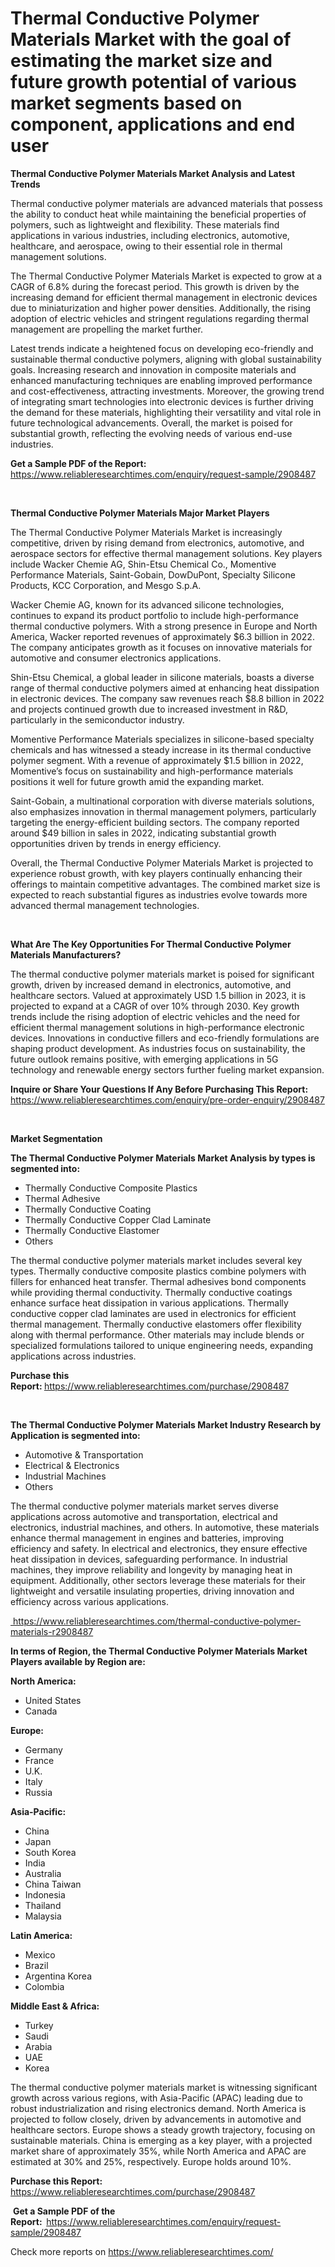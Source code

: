 <p><h1>Thermal Conductive Polymer Materials Market with the goal of estimating the market size and future growth potential of various market segments based on component, applications and end user</h1></p><p><strong>Thermal Conductive Polymer Materials Market Analysis and Latest Trends</strong></p>
<p><p>Thermal conductive polymer materials are advanced materials that possess the ability to conduct heat while maintaining the beneficial properties of polymers, such as lightweight and flexibility. These materials find applications in various industries, including electronics, automotive, healthcare, and aerospace, owing to their essential role in thermal management solutions. </p><p>The Thermal Conductive Polymer Materials Market is expected to grow at a CAGR of 6.8% during the forecast period. This growth is driven by the increasing demand for efficient thermal management in electronic devices due to miniaturization and higher power densities. Additionally, the rising adoption of electric vehicles and stringent regulations regarding thermal management are propelling the market further. </p><p>Latest trends indicate a heightened focus on developing eco-friendly and sustainable thermal conductive polymers, aligning with global sustainability goals. Increasing research and innovation in composite materials and enhanced manufacturing techniques are enabling improved performance and cost-effectiveness, attracting investments. Moreover, the growing trend of integrating smart technologies into electronic devices is further driving the demand for these materials, highlighting their versatility and vital role in future technological advancements. Overall, the market is poised for substantial growth, reflecting the evolving needs of various end-use industries.</p></p>
<p><strong>Get a Sample PDF of the Report:&nbsp;</strong> <a href="https://www.reliableresearchtimes.com/enquiry/request-sample/2908487?utm_campaign=2237&utm_medium=2&utm_source=Github&utm_content=ia&utm_term=12032025&utm_id=thermal-conductive-polymer-materials">https://www.reliableresearchtimes.com/enquiry/request-sample/2908487</a></p>
<p>&nbsp;</p>
<p><strong>Thermal Conductive Polymer Materials Major Market Players</strong></p>
<p><p>The Thermal Conductive Polymer Materials Market is increasingly competitive, driven by rising demand from electronics, automotive, and aerospace sectors for effective thermal management solutions. Key players include Wacker Chemie AG, Shin-Etsu Chemical Co., Momentive Performance Materials, Saint-Gobain, DowDuPont, Specialty Silicone Products, KCC Corporation, and Mesgo S.p.A.</p><p>Wacker Chemie AG, known for its advanced silicone technologies, continues to expand its product portfolio to include high-performance thermal conductive polymers. With a strong presence in Europe and North America, Wacker reported revenues of approximately $6.3 billion in 2022. The company anticipates growth as it focuses on innovative materials for automotive and consumer electronics applications.</p><p>Shin-Etsu Chemical, a global leader in silicone materials, boasts a diverse range of thermal conductive polymers aimed at enhancing heat dissipation in electronic devices. The company saw revenues reach $8.8 billion in 2022 and projects continued growth due to increased investment in R&D, particularly in the semiconductor industry.</p><p>Momentive Performance Materials specializes in silicone-based specialty chemicals and has witnessed a steady increase in its thermal conductive polymer segment. With a revenue of approximately $1.5 billion in 2022, Momentive’s focus on sustainability and high-performance materials positions it well for future growth amid the expanding market.</p><p>Saint-Gobain, a multinational corporation with diverse materials solutions, also emphasizes innovation in thermal management polymers, particularly targeting the energy-efficient building sectors. The company reported around $49 billion in sales in 2022, indicating substantial growth opportunities driven by trends in energy efficiency.</p><p>Overall, the Thermal Conductive Polymer Materials Market is projected to experience robust growth, with key players continually enhancing their offerings to maintain competitive advantages. The combined market size is expected to reach substantial figures as industries evolve towards more advanced thermal management technologies.</p></p>
<p>&nbsp;</p>
<p><strong>What Are The Key Opportunities For Thermal Conductive Polymer Materials Manufacturers?</strong></p>
<p><p>The thermal conductive polymer materials market is poised for significant growth, driven by increased demand in electronics, automotive, and healthcare sectors. Valued at approximately USD 1.5 billion in 2023, it is projected to expand at a CAGR of over 10% through 2030. Key growth trends include the rising adoption of electric vehicles and the need for efficient thermal management solutions in high-performance electronic devices. Innovations in conductive fillers and eco-friendly formulations are shaping product development. As industries focus on sustainability, the future outlook remains positive, with emerging applications in 5G technology and renewable energy sectors further fueling market expansion.</p></p>
<p><strong>Inquire or Share Your Questions If Any Before Purchasing This Report:</strong> <a href="https://www.reliableresearchtimes.com/enquiry/pre-order-enquiry/2908487?utm_campaign=2237&utm_medium=2&utm_source=Github&utm_content=ia&utm_term=12032025&utm_id=thermal-conductive-polymer-materials">https://www.reliableresearchtimes.com/enquiry/pre-order-enquiry/2908487</a></p>
<p>&nbsp;</p>
<p><strong>Market Segmentation</strong></p>
<p><strong>The Thermal Conductive Polymer Materials Market Analysis by types is segmented into:</strong></p>
<p><ul><li>Thermally Conductive Composite Plastics</li><li>Thermal Adhesive</li><li>Thermally Conductive Coating</li><li>Thermally Conductive Copper Clad Laminate</li><li>Thermally Conductive Elastomer</li><li>Others</li></ul></p>
<p><p>The thermal conductive polymer materials market includes several key types. Thermally conductive composite plastics combine polymers with fillers for enhanced heat transfer. Thermal adhesives bond components while providing thermal conductivity. Thermally conductive coatings enhance surface heat dissipation in various applications. Thermally conductive copper clad laminates are used in electronics for efficient thermal management. Thermally conductive elastomers offer flexibility along with thermal performance. Other materials may include blends or specialized formulations tailored to unique engineering needs, expanding applications across industries.</p></p>
<p><strong>Purchase this Report:&nbsp;</strong><a href="https://www.reliableresearchtimes.com/purchase/2908487?utm_campaign=2237&utm_medium=2&utm_source=Github&utm_content=ia&utm_term=12032025&utm_id=thermal-conductive-polymer-materials">https://www.reliableresearchtimes.com/purchase/2908487</a></p>
<p>&nbsp;</p>
<p><strong>The Thermal Conductive Polymer Materials Market Industry Research by Application is segmented into:</strong></p>
<p><ul><li>Automotive & Transportation</li><li>Electrical & Electronics</li><li>Industrial Machines</li><li>Others</li></ul></p>
<p><p>The thermal conductive polymer materials market serves diverse applications across automotive and transportation, electrical and electronics, industrial machines, and others. In automotive, these materials enhance thermal management in engines and batteries, improving efficiency and safety. In electrical and electronics, they ensure effective heat dissipation in devices, safeguarding performance. In industrial machines, they improve reliability and longevity by managing heat in equipment. Additionally, other sectors leverage these materials for their lightweight and versatile insulating properties, driving innovation and efficiency across various applications.</p></p>
<p><a href="https://www.reliableresearchtimes.com/thermal-conductive-polymer-materials-r2908487?utm_campaign=2237&utm_medium=2&utm_source=Github&utm_content=ia&utm_term=12032025&utm_id=thermal-conductive-polymer-materials">&nbsp;https://www.reliableresearchtimes.com/thermal-conductive-polymer-materials-r2908487</a></p>
<p><strong>In terms of Region, the Thermal Conductive Polymer Materials Market Players available by Region are:</strong></p>
<p>
    <p> <strong> North America: </strong>
        <ul>
            <li>United States</li>
            <li>Canada</li>
        </ul>
        </p> 
    <p> <strong> Europe: </strong>
        <ul>
            <li>Germany</li>
            <li>France</li>
            <li>U.K.</li>
            <li>Italy</li>
            <li>Russia</li>
        </ul>
        </p> 
    <p> <strong> Asia-Pacific: </strong>
        <ul>
            <li>China</li>
            <li>Japan</li>
            <li>South Korea</li>
            <li>India</li>
            <li>Australia</li>
            <li>China Taiwan</li>
            <li>Indonesia</li>
            <li>Thailand</li>
            <li>Malaysia</li>
        </ul>
        </p> 
    <p> <strong> Latin America: </strong>
        <ul>
            <li>Mexico</li>
            <li>Brazil</li>
            <li>Argentina Korea</li>
            <li>Colombia</li>
        </ul>
        </p> 
    <p> <strong> Middle East & Africa: </strong>
        <ul>
            <li>Turkey</li>
            <li>Saudi</li>
            <li>Arabia</li>
            <li>UAE</li>
            <li>Korea</li>
        </ul>
    </p>
    </p>
<p><p>The thermal conductive polymer materials market is witnessing significant growth across various regions, with Asia-Pacific (APAC) leading due to robust industrialization and rising electronics demand. North America is projected to follow closely, driven by advancements in automotive and healthcare sectors. Europe shows a steady growth trajectory, focusing on sustainable materials. China is emerging as a key player, with a projected market share of approximately 35%, while North America and APAC are estimated at 30% and 25%, respectively. Europe holds around 10%.</p></p>
<p><strong>Purchase this Report: </strong><a href="https://www.reliableresearchtimes.com/purchase/2908487?utm_campaign=2237&utm_medium=2&utm_source=Github&utm_content=ia&utm_term=12032025&utm_id=thermal-conductive-polymer-materials">https://www.reliableresearchtimes.com/purchase/2908487</a></p>
<p>&nbsp;<strong>Get a Sample PDF of the Report:&nbsp;&nbsp;</strong><a href="https://www.reliableresearchtimes.com/enquiry/request-sample/2908487?utm_campaign=2237&utm_medium=2&utm_source=Github&utm_content=ia&utm_term=12032025&utm_id=thermal-conductive-polymer-materials">https://www.reliableresearchtimes.com/enquiry/request-sample/2908487</a></p>
<p><strong></strong></p>
<p>Check more reports on <a href="https://www.reliableresearchtimes.com/?utm_campaign=2237&utm_medium=2&utm_source=Github&utm_content=ia&utm_term=12032025&utm_id=thermal-conductive-polymer-materials">https://www.reliableresearchtimes.com/</a></p>